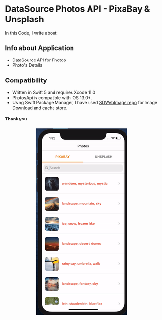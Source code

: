 # DataSource Photos API - PixaBay & Unsplash

In this Code, I write about:

## Info about Application 

- DataSource API for Photos
- Photo's Details

## Compatibility

- Written in Swift 5 and requires Xcode 11.0
- PhotosApi is compatible with iOS 13.0+.
- Using Swift Package Manager, I have used [SDWebImage repo](https://github.com/SDWebImage/SDWebImage.git) for Image Download and cache store.

#### Thank you

<h3 align="center">
<img src="Photo.gif" alt="Screen record of PhotosApi for iOS"/>
</h3>

